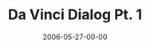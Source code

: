 ---
layout: message
category: message
series: "Da Vinci Dialogues"
title: "Da Vinci Dialog Pt. 1"
date: 2006-05-27-00-00
message_id: 68
audio: "http://s3.amazonaws.com/crossroads-media/media/legacy/mp3/DaVinci_Dialog_Pt_1_05-28-06.mp3"
audio-duration: "45:08"
explicit: "N"
---